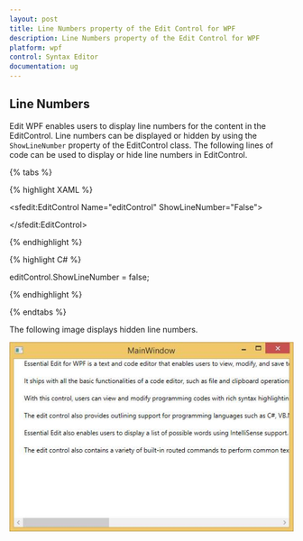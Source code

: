 ```yaml
---
layout: post
title: Line Numbers property of the Edit Control for WPF
description: Line Numbers property of the Edit Control for WPF
platform: wpf
control: Syntax Editor
documentation: ug
---
```


## Line Numbers

Edit WPF enables users to display line numbers for the content in the EditControl. Line numbers can be displayed or hidden by using the `ShowLineNumber` property of the EditControl class. The following lines of code can be used to display or hide line numbers in EditControl.

{% tabs %}

{% highlight XAML %}

<sfedit:EditControl Name="editControl" ShowLineNumber="False">

</sfedit:EditControl>




{% endhighlight %}

{% highlight C# %}

editControl.ShowLineNumber = false;

{% endhighlight %}

{% endtabs %}

The following image displays hidden line numbers.



![](Line-Numbers_images/Line-Numbers_img1.jpeg)


